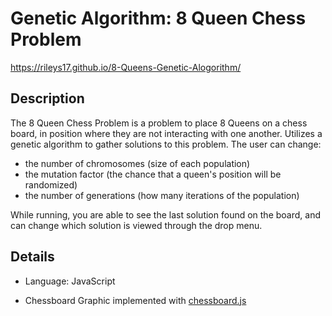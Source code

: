 # Genetic Algorithm: 8 Queen Chess Problem

https://rileys17.github.io/8-Queens-Genetic-Alogorithm/

## Description
The 8 Queen Chess Problem is a problem to place 8 Queens on a chess board, in position where they are not interacting with one another.
Utilizes a genetic algorithm to gather solutions to this problem.
The user can change: 

 - the number of chromosomes (size of each population)
 - the mutation factor (the chance that a queen's position will be randomized)
 - the number of generations (how many iterations of the population)

While running, you are able to see the last solution found on the board, and can change which solution is viewed through the drop menu.

## Details

* Language: JavaScript

* Chessboard Graphic implemented with [chessboard.js](https://chessboardjs.com/index.html)
